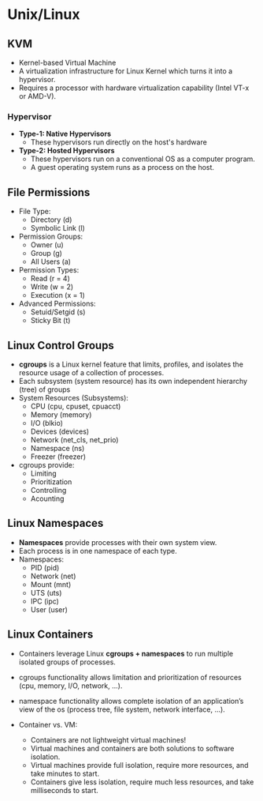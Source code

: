 # Unix/Linux

## KVM

  * Kernel-based Virtual Machine
  * A virtualization infrastructure for Linux Kernel which turns it into a hypervisor.
  * Requires a processor with hardware virtualization capability (Intel VT-x or AMD-V).

### Hypervisor

  * **Type-1: Native Hypervisors**
    * These hypervisors run directly on the host's hardware
  * **Type-2: Hosted Hypervisors**
    * These hypervisors run on a conventional OS as a computer program.
    * A guest operating system runs as a process on the host.


## File Permissions

  * File Type:
    * Directory (d)
    * Symbolic Link (l)
  * Permission Groups:
    * Owner (u)
    * Group (g)
    * All Users (a)
  * Permission Types:
    * Read (r = 4)
    * Write (w = 2)
    * Execution (x = 1)
  * Advanced Permissions:
    * Setuid/Setgid (s)
    * Sticky Bit (t)


## Linux Control Groups

  * **cgroups** is a Linux kernel feature that limits, profiles, and isolates the resource usage of a collection of processes.
  * Each subsystem (system resource) has its own independent hierarchy (tree) of groups
  * System Resources (Subsystems):
    * CPU (cpu, cpuset, cpuacct)
    * Memory (memory)
    * I/O (blkio)
    * Devices (devices)
    * Network (net_cls, net_prio)
    * Namespace (ns)
    * Freezer (freezer)
  * cgroups provide:
    * Limiting
    * Prioritization
    * Controlling
    * Acounting


## Linux Namespaces

  * **Namespaces** provide processes with their own system view.
  * Each process is in one namespace of each type.
  * Namespaces:
    * PID (pid)
    * Network (net)
    * Mount (mnt)
    * UTS (uts)
    * IPC (ipc)
    * User (user)


## Linux Containers

  * Containers leverage Linux **cgroups + namespaces** to run multiple isolated groups of processes.
  * cgroups functionality allows limitation and prioritization of resources (cpu, memory, I/O, network, ...).
  * namespace functionality allows complete isolation of an application’s view of the os (process tree, file system, network interface, ...).

  * Container vs. VM:
    * Containers are not lightweight virtual machines!
    * Virtual machines and containers are both solutions to software isolation.
    * Virtual machines provide full isolation, require more resources, and take minutes to start.
    * Containers give less isolation, require much less resources, and take milliseconds to start.

